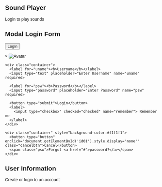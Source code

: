 
## Sound Player

Login to play sounds


<meta name="viewport" content="width=device-width, initial-scale=1">
<style>
body {font-family: Arial, Helvetica, sans-serif;}

/* Full-width input fields */
input[type=text], input[type=password] {
    width: 100%;
    padding: 12px 20px;
    margin: 8px 0;
    display: inline-block;
    border: 1px solid #ccc;
    box-sizing: border-box;
}

/* Set a style for all buttons */
button {
    background-color: #4CAF50;
    color: white;
    padding: 14px 20px;
    margin: 8px 0;
    border: none;
    cursor: pointer;
    width: 100%;
}

button:hover {
    opacity: 0.8;
}

/* Extra styles for the cancel button */
.cancelbtn {
    width: auto;
    padding: 10px 18px;
    background-color: #f44336;
}

/* Center the image and position the close button */
.imgcontainer {
    text-align: center;
    margin: 24px 0 12px 0;
    position: relative;
}

img.avatar {
    width: 40%;
    border-radius: 50%;
}

.container {
    padding: 16px;
}

span.psw {
    float: right;
    padding-top: 16px;
}

/* The Modal (background) */
.modal {
    display: none; /* Hidden by default */
    position: fixed; /* Stay in place */
    z-index: 1; /* Sit on top */
    left: 0;
    top: 0;
    width: 100%; /* Full width */
    height: 100%; /* Full height */
    overflow: auto; /* Enable scroll if needed */
    background-color: rgb(0,0,0); /* Fallback color */
    background-color: rgba(0,0,0,0.4); /* Black w/ opacity */
    padding-top: 60px;
}

/* Modal Content/Box */
.modal-content {
    background-color: #fefefe;
    margin: 5% auto 15% auto; /* 5% from the top, 15% from the bottom and centered */
    border: 1px solid #888;
    width: 80%; /* Could be more or less, depending on screen size */
}

/* The Close Button (x) */
.close {
    position: absolute;
    right: 25px;
    top: 0;
    color: #000;
    font-size: 35px;
    font-weight: bold;
}

.close:hover,
.close:focus {
    color: red;
    cursor: pointer;
}

/* Add Zoom Animation */
.animate {
    -webkit-animation: animatezoom 0.6s;
    animation: animatezoom 0.6s
}

@-webkit-keyframes animatezoom {
    from {-webkit-transform: scale(0)} 
    to {-webkit-transform: scale(1)}
}
    
@keyframes animatezoom {
    from {transform: scale(0)} 
    to {transform: scale(1)}
}

/* Change styles for span and cancel button on extra small screens */
@media screen and (max-width: 300px) {
    span.psw {
       display: block;
       float: none;
    }
    .cancelbtn {
       width: 100%;
    }
}
</style>
</head>
<body>

<h2>Modal Login Form</h2>

<button onclick="document.getElementById('id01').style.display='block'" style="width:auto;">Login</button>

<div id="id01" class="modal">
  
  <form class="modal-content animate" action="/action_page.php">
    <div class="imgcontainer">
      <span onclick="document.getElementById('id01').style.display='none'" class="close" title="Close Modal">&times;</span>
      <img src="img_avatar2.png" alt="Avatar" class="avatar">
    </div>

    <div class="container">
      <label for="uname"><b>Username</b></label>
      <input type="text" placeholder="Enter Username" name="uname" required>

      <label for="psw"><b>Password</b></label>
      <input type="password" placeholder="Enter Password" name="psw" required>
        
      <button type="submit">Login</button>
      <label>
        <input type="checkbox" checked="checked" name="remember"> Remember me
      </label>
    </div>

    <div class="container" style="background-color:#f1f1f1">
      <button type="button" onclick="document.getElementById('id01').style.display='none'" class="cancelbtn">Cancel</button>
      <span class="psw">Forgot <a href="#">password?</a></span>
    </div>
  </form>
</div>

<script>
// Get the modal
var modal = document.getElementById('id01');

// When the user clicks anywhere outside of the modal, close it
window.onclick = function(event) {
    if (event.target == modal) {
        modal.style.display = "none";
    }
}
</script>


## User Information

Create or login to an account
